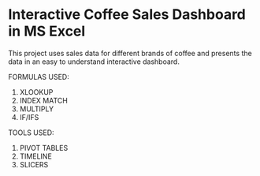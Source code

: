# Interactive Coffee Sales Dashboard in MS Excel

This project uses sales data for different brands of coffee and presents the data in an easy to understand interactive dashboard. 

FORMULAS USED:
1. XLOOKUP
2. INDEX MATCH
3. MULTIPLY
4. IF/IFS

TOOLS USED:
1. PIVOT TABLES
2. TIMELINE
3. SLICERS
   

